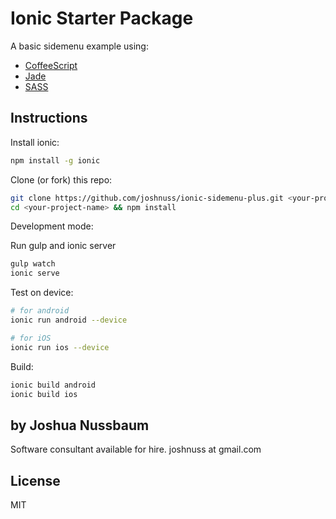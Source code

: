 # Ionic Starter Package

A basic sidemenu example using:

- [CoffeeScript](http://coffeescript.org)
- [Jade](http://jade-lang.com/)
- [SASS](http://sass-lang.com/)

## Instructions

Install ionic:

```bash
npm install -g ionic
```

Clone (or fork) this repo:

```bash
git clone https://github.com/joshnuss/ionic-sidemenu-plus.git <your-project-name>
cd <your-project-name> && npm install
```

Development mode:

Run gulp and ionic server

```bash
gulp watch
ionic serve
```

Test on device:

```bash
# for android
ionic run android --device

# for iOS
ionic run ios --device
```

Build:

```bash
ionic build android
ionic build ios
```

## by Joshua Nussbaum

Software consultant available for hire. joshnuss at gmail.com

## License

MIT
